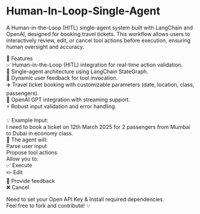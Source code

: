 # Human-In-Loop-Single-Agent
A Human-in-the-Loop (HITL) single-agent system built with LangChain and OpenAI, designed for booking travel tickets. This workflow allows users to interactively review, edit, or cancel tool actions before execution, ensuring human oversight and accuracy.

🚀 Features  
✅ Human-in-the-Loop (HITL) integration for real-time action validation.  
🎯 Single-agent architecture using LangChain StateGraph.  
💬 Dynamic user feedback for tool invocation.  
✈️ Travel ticket booking with customizable parameters (date, location, class, passengers).  
🔗 OpenAI GPT integration with streaming support.  
⚡ Robust input validation and error handling.  

💡 Example Input:  
I need to book a ticket on 12th March 2025 for 2 passengers from Mumbai to Dubai in economy class.  
🔄 The agent will:  
Parse user input  
Propose tool actions  
Allow you to:  
✅ Execute  
✏️ Edit  
💬 Provide feedback  
❌ Cancel  

Need to set your Open API Key & Install required dependencies.  
Feel free to fork and contribute! ✨
